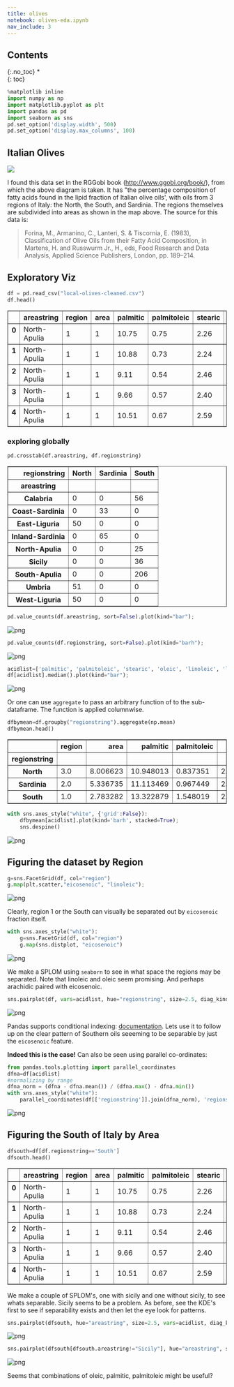 ```yaml
---
title: olives
notebook: olives-eda.ipynb
nav_include: 3
---
```


## Contents
{:.no_toc}
*  
{: toc}




```python
%matplotlib inline
import numpy as np
import matplotlib.pyplot as plt
import pandas as pd
import seaborn as sns
pd.set_option('display.width', 500)
pd.set_option('display.max_columns', 100)
```


## Italian Olives

![](Italy.png)

I found this data set in the RGGobi book (http://www.ggobi.org/book/), from which the above diagram is taken. It has "the percentage composition of fatty acids
found in the lipid fraction of Italian olive oils', with oils from 3 regions of Italy: the North, the South, and Sardinia. The regions themselves are subdivided into areas as shown in the map above. The source for this data is:

>Forina, M., Armanino, C., Lanteri, S. & Tiscornia, E. (1983), Classification of Olive Oils from their Fatty Acid Composition, in Martens, H. and
Russwurm Jr., H., eds, Food Research and Data Analysis, Applied Science
Publishers, London, pp. 189–214.

## Exploratory Viz



```python
df = pd.read_csv("local-olives-cleaned.csv")
df.head()
```





<div>
<style>
    .dataframe thead tr:only-child th {
        text-align: right;
    }

    .dataframe thead th {
        text-align: left;
    }

    .dataframe tbody tr th {
        vertical-align: top;
    }
</style>
<table border="1" class="dataframe">
  <thead>
    <tr style="text-align: right;">
      <th></th>
      <th>areastring</th>
      <th>region</th>
      <th>area</th>
      <th>palmitic</th>
      <th>palmitoleic</th>
      <th>stearic</th>
      <th>oleic</th>
      <th>linoleic</th>
      <th>linolenic</th>
      <th>arachidic</th>
      <th>eicosenoic</th>
      <th>regionstring</th>
    </tr>
  </thead>
  <tbody>
    <tr>
      <th>0</th>
      <td>North-Apulia</td>
      <td>1</td>
      <td>1</td>
      <td>10.75</td>
      <td>0.75</td>
      <td>2.26</td>
      <td>78.23</td>
      <td>6.72</td>
      <td>0.36</td>
      <td>0.60</td>
      <td>0.29</td>
      <td>South</td>
    </tr>
    <tr>
      <th>1</th>
      <td>North-Apulia</td>
      <td>1</td>
      <td>1</td>
      <td>10.88</td>
      <td>0.73</td>
      <td>2.24</td>
      <td>77.09</td>
      <td>7.81</td>
      <td>0.31</td>
      <td>0.61</td>
      <td>0.29</td>
      <td>South</td>
    </tr>
    <tr>
      <th>2</th>
      <td>North-Apulia</td>
      <td>1</td>
      <td>1</td>
      <td>9.11</td>
      <td>0.54</td>
      <td>2.46</td>
      <td>81.13</td>
      <td>5.49</td>
      <td>0.31</td>
      <td>0.63</td>
      <td>0.29</td>
      <td>South</td>
    </tr>
    <tr>
      <th>3</th>
      <td>North-Apulia</td>
      <td>1</td>
      <td>1</td>
      <td>9.66</td>
      <td>0.57</td>
      <td>2.40</td>
      <td>79.52</td>
      <td>6.19</td>
      <td>0.50</td>
      <td>0.78</td>
      <td>0.35</td>
      <td>South</td>
    </tr>
    <tr>
      <th>4</th>
      <td>North-Apulia</td>
      <td>1</td>
      <td>1</td>
      <td>10.51</td>
      <td>0.67</td>
      <td>2.59</td>
      <td>77.71</td>
      <td>6.72</td>
      <td>0.50</td>
      <td>0.80</td>
      <td>0.46</td>
      <td>South</td>
    </tr>
  </tbody>
</table>
</div>



### exploring globally



```python
pd.crosstab(df.areastring, df.regionstring)
```





<div>
<style>
    .dataframe thead tr:only-child th {
        text-align: right;
    }

    .dataframe thead th {
        text-align: left;
    }

    .dataframe tbody tr th {
        vertical-align: top;
    }
</style>
<table border="1" class="dataframe">
  <thead>
    <tr style="text-align: right;">
      <th>regionstring</th>
      <th>North</th>
      <th>Sardinia</th>
      <th>South</th>
    </tr>
    <tr>
      <th>areastring</th>
      <th></th>
      <th></th>
      <th></th>
    </tr>
  </thead>
  <tbody>
    <tr>
      <th>Calabria</th>
      <td>0</td>
      <td>0</td>
      <td>56</td>
    </tr>
    <tr>
      <th>Coast-Sardinia</th>
      <td>0</td>
      <td>33</td>
      <td>0</td>
    </tr>
    <tr>
      <th>East-Liguria</th>
      <td>50</td>
      <td>0</td>
      <td>0</td>
    </tr>
    <tr>
      <th>Inland-Sardinia</th>
      <td>0</td>
      <td>65</td>
      <td>0</td>
    </tr>
    <tr>
      <th>North-Apulia</th>
      <td>0</td>
      <td>0</td>
      <td>25</td>
    </tr>
    <tr>
      <th>Sicily</th>
      <td>0</td>
      <td>0</td>
      <td>36</td>
    </tr>
    <tr>
      <th>South-Apulia</th>
      <td>0</td>
      <td>0</td>
      <td>206</td>
    </tr>
    <tr>
      <th>Umbria</th>
      <td>51</td>
      <td>0</td>
      <td>0</td>
    </tr>
    <tr>
      <th>West-Liguria</th>
      <td>50</td>
      <td>0</td>
      <td>0</td>
    </tr>
  </tbody>
</table>
</div>





```python
pd.value_counts(df.areastring, sort=False).plot(kind="bar");
```



![png](olives-eda_files/olives-eda_8_0.png)




```python
pd.value_counts(df.regionstring, sort=False).plot(kind="barh");
```



![png](olives-eda_files/olives-eda_9_0.png)




```python
acidlist=['palmitic', 'palmitoleic', 'stearic', 'oleic', 'linoleic', 'linolenic', 'arachidic', 'eicosenoic']
df[acidlist].median().plot(kind="bar");
```



![png](olives-eda_files/olives-eda_10_0.png)


Or one can use `aggregate` to pass an arbitrary function of to the sub-dataframe. The function is applied columnwise.



```python
dfbymean=df.groupby("regionstring").aggregate(np.mean)
dfbymean.head()
```





<div>
<style>
    .dataframe thead tr:only-child th {
        text-align: right;
    }

    .dataframe thead th {
        text-align: left;
    }

    .dataframe tbody tr th {
        vertical-align: top;
    }
</style>
<table border="1" class="dataframe">
  <thead>
    <tr style="text-align: right;">
      <th></th>
      <th>region</th>
      <th>area</th>
      <th>palmitic</th>
      <th>palmitoleic</th>
      <th>stearic</th>
      <th>oleic</th>
      <th>linoleic</th>
      <th>linolenic</th>
      <th>arachidic</th>
      <th>eicosenoic</th>
    </tr>
    <tr>
      <th>regionstring</th>
      <th></th>
      <th></th>
      <th></th>
      <th></th>
      <th></th>
      <th></th>
      <th></th>
      <th></th>
      <th></th>
      <th></th>
    </tr>
  </thead>
  <tbody>
    <tr>
      <th>North</th>
      <td>3.0</td>
      <td>8.006623</td>
      <td>10.948013</td>
      <td>0.837351</td>
      <td>2.308013</td>
      <td>77.930530</td>
      <td>7.270331</td>
      <td>0.217881</td>
      <td>0.375762</td>
      <td>0.019735</td>
    </tr>
    <tr>
      <th>Sardinia</th>
      <td>2.0</td>
      <td>5.336735</td>
      <td>11.113469</td>
      <td>0.967449</td>
      <td>2.261837</td>
      <td>72.680204</td>
      <td>11.965306</td>
      <td>0.270918</td>
      <td>0.731735</td>
      <td>0.019388</td>
    </tr>
    <tr>
      <th>South</th>
      <td>1.0</td>
      <td>2.783282</td>
      <td>13.322879</td>
      <td>1.548019</td>
      <td>2.287740</td>
      <td>71.000093</td>
      <td>10.334985</td>
      <td>0.380650</td>
      <td>0.631176</td>
      <td>0.273220</td>
    </tr>
  </tbody>
</table>
</div>





```python
with sns.axes_style("white", {'grid':False}):
    dfbymean[acidlist].plot(kind='barh', stacked=True);
    sns.despine()
```



![png](olives-eda_files/olives-eda_13_0.png)


## Figuring the dataset by Region



```python
g=sns.FacetGrid(df, col="region")
g.map(plt.scatter,"eicosenoic", "linoleic");
```



![png](olives-eda_files/olives-eda_15_0.png)


Clearly, region 1 or the South can visually be separated out by `eicosenoic` fraction itself.



```python
with sns.axes_style("white"):
    g=sns.FacetGrid(df, col="region")
    g.map(sns.distplot, "eicosenoic")
```



![png](olives-eda_files/olives-eda_17_0.png)


We make a SPLOM using `seaborn` to see in what space the regions may be separated. Note that linoleic and oleic seem promising. And perhaps arachidic paired with eicosenoic.



```python
sns.pairplot(df, vars=acidlist, hue="regionstring", size=2.5, diag_kind='kde');
```



![png](olives-eda_files/olives-eda_19_0.png)


Pandas supports conditional indexing: <a href="http://pandas.pydata.org/pandas-docs/dev/indexing.html#boolean-indexing">documentation</a>. Lets use it to follow up on the clear pattern of Southern oils seeeming to be separable by just the `eicosenoic` feature.

**Indeed this is the case!** Can also be seen using parallel co-ordinates:



```python
from pandas.tools.plotting import parallel_coordinates
dfna=df[acidlist]
#normalizing by range
dfna_norm = (dfna - dfna.mean()) / (dfna.max() - dfna.min())
with sns.axes_style("white"):
    parallel_coordinates(df[['regionstring']].join(dfna_norm), 'regionstring', alpha=0.3)
```



![png](olives-eda_files/olives-eda_22_0.png)


## Figuring the South of Italy by Area



```python
dfsouth=df[df.regionstring=='South']
dfsouth.head()
```





<div>
<style>
    .dataframe thead tr:only-child th {
        text-align: right;
    }

    .dataframe thead th {
        text-align: left;
    }

    .dataframe tbody tr th {
        vertical-align: top;
    }
</style>
<table border="1" class="dataframe">
  <thead>
    <tr style="text-align: right;">
      <th></th>
      <th>areastring</th>
      <th>region</th>
      <th>area</th>
      <th>palmitic</th>
      <th>palmitoleic</th>
      <th>stearic</th>
      <th>oleic</th>
      <th>linoleic</th>
      <th>linolenic</th>
      <th>arachidic</th>
      <th>eicosenoic</th>
      <th>regionstring</th>
    </tr>
  </thead>
  <tbody>
    <tr>
      <th>0</th>
      <td>North-Apulia</td>
      <td>1</td>
      <td>1</td>
      <td>10.75</td>
      <td>0.75</td>
      <td>2.26</td>
      <td>78.23</td>
      <td>6.72</td>
      <td>0.36</td>
      <td>0.60</td>
      <td>0.29</td>
      <td>South</td>
    </tr>
    <tr>
      <th>1</th>
      <td>North-Apulia</td>
      <td>1</td>
      <td>1</td>
      <td>10.88</td>
      <td>0.73</td>
      <td>2.24</td>
      <td>77.09</td>
      <td>7.81</td>
      <td>0.31</td>
      <td>0.61</td>
      <td>0.29</td>
      <td>South</td>
    </tr>
    <tr>
      <th>2</th>
      <td>North-Apulia</td>
      <td>1</td>
      <td>1</td>
      <td>9.11</td>
      <td>0.54</td>
      <td>2.46</td>
      <td>81.13</td>
      <td>5.49</td>
      <td>0.31</td>
      <td>0.63</td>
      <td>0.29</td>
      <td>South</td>
    </tr>
    <tr>
      <th>3</th>
      <td>North-Apulia</td>
      <td>1</td>
      <td>1</td>
      <td>9.66</td>
      <td>0.57</td>
      <td>2.40</td>
      <td>79.52</td>
      <td>6.19</td>
      <td>0.50</td>
      <td>0.78</td>
      <td>0.35</td>
      <td>South</td>
    </tr>
    <tr>
      <th>4</th>
      <td>North-Apulia</td>
      <td>1</td>
      <td>1</td>
      <td>10.51</td>
      <td>0.67</td>
      <td>2.59</td>
      <td>77.71</td>
      <td>6.72</td>
      <td>0.50</td>
      <td>0.80</td>
      <td>0.46</td>
      <td>South</td>
    </tr>
  </tbody>
</table>
</div>



We make a couple of SPLOM's, one with sicily and one without sicily, to see whats separable. Sicily seems to be a problem. As before, see the KDE's first to see if separability exists and then let the eye look for patterns.



```python
sns.pairplot(dfsouth, hue="areastring", size=2.5, vars=acidlist, diag_kind='kde');
```



![png](olives-eda_files/olives-eda_26_0.png)




```python
sns.pairplot(dfsouth[dfsouth.areastring!="Sicily"], hue="areastring", size=2.5, vars=acidlist, diag_kind='kde');
```



![png](olives-eda_files/olives-eda_27_0.png)


Seems that combinations of oleic, palmitic, palmitoleic might be useful?
